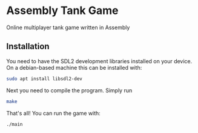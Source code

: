 # Assembly Tank Game

Online multiplayer tank game written in Assembly

## Installation

You need to have the SDL2 development libraries installed on your device.
On a debian-based machine this can be installed with:

```sh
sudo apt install libsdl2-dev
```

Next you need to compile the program.
Simply run

```sh
make
```

That's all!
You can run the game with:

```sh
./main
```